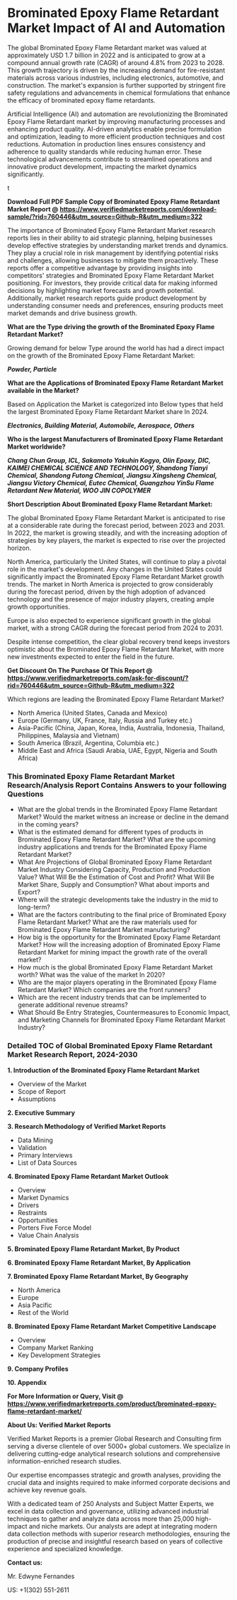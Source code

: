 <meta name="title" content="Global Brominated Epoxy Flame Retardant Market Impact of AI and Automation"><meta name="description" content="The global Brominated Epoxy Flame Retardant market was valued at approximately USD 1.7 billion in 2022 and is anticipated to grow at a compound annual growth rate (CAG"><meta name="title" content="Brominated Epoxy Flame Retardant Market Size, Share, Scope, Trends, Growth, Opportunities, Analysis, Forecast"><h1>Brominated Epoxy Flame Retardant Market Impact of AI and Automation</h1><p>The global Brominated Epoxy Flame Retardant market was valued at approximately USD 1.7 billion in 2022 and is anticipated to grow at a compound annual growth rate (CAGR) of around 4.8% from 2023 to 2028. This growth trajectory is driven by the increasing demand for fire-resistant materials across various industries, including electronics, automotive, and construction. The market's expansion is further supported by stringent fire safety regulations and advancements in chemical formulations that enhance the efficacy of brominated epoxy flame retardants.</p><p>Artificial Intelligence (AI) and automation are revolutionizing the Brominated Epoxy Flame Retardant market by improving manufacturing processes and enhancing product quality. AI-driven analytics enable precise formulation and optimization, leading to more efficient production techniques and cost reductions. Automation in production lines ensures consistency and adherence to quality standards while reducing human error. These technological advancements contribute to streamlined operations and innovative product development, impacting the market dynamics significantly.</p>t</p><p id="" class=""><strong>Download Full PDF Sample Copy of Brominated Epoxy Flame Retardant Market Report @ <a href="https://www.verifiedmarketreports.com/download-sample/?rid=760446&utm_source=Github-R&utm_medium=322" target="_blank">https://www.verifiedmarketreports.com/download-sample/?rid=760446&utm_source=Github-R&utm_medium=322</a></strong></p><p>The importance of&nbsp;Brominated Epoxy Flame Retardant Market research reports lies in their ability to aid strategic planning, helping businesses develop effective strategies by understanding market trends and dynamics. They play a crucial role in risk management by identifying potential risks and challenges, allowing businesses to mitigate them proactively. These reports offer a competitive advantage by providing insights into competitors' strategies and Brominated Epoxy Flame Retardant Market positioning. For investors, they provide critical data for making informed decisions by highlighting market forecasts and growth potential. Additionally, market research reports guide product development by understanding consumer needs and preferences, ensuring products meet market demands and drive business growth.</p><p><strong>What are the&nbsp;Type driving the growth of the Brominated Epoxy Flame Retardant Market?</strong></p><p id="" class="">Growing demand for below Type around the world has had a direct impact on the growth of the Brominated Epoxy Flame Retardant Market:</p><em><strong>Powder, Particle</strong></em></p><strong>What are the&nbsp;Applications&nbsp;of Brominated Epoxy Flame Retardant Market available in the Market?</strong></p><p id="" class="">Based on Application the Market is categorized into Below types that held the largest Brominated Epoxy Flame Retardant Market share In 2024.</p><em><strong>Electronics, Building Material, Automobile, Aerospace, Others</strong></em></p><strong>Who is the largest Manufacturers of Brominated Epoxy Flame Retardant Market worldwide?</strong></p><p><em><strong>Chang Chun Group, ICL, Sakamoto Yakuhin Kogyo, Olin Epoxy, DIC, KAIMEI CHEMICAL SCIENCE AND TECHNOLOGY, Shandong Tianyi Chemical, Shandong Futong Chemical, Jiangsu Xingsheng Chemical, Jiangsu Victory Chemical, Eutec Chemical, Guangzhou YinSu Flame Retardant New Material, WOO JIN COPOLYMER</strong></em></p><p id="" class=""><strong>Short Description About Brominated Epoxy Flame Retardant Market:</strong></p><p>The global Brominated Epoxy Flame Retardant Market is anticipated to rise at a considerable rate during the forecast period, between 2023 and 2031. In 2022, the market is growing steadily, and with the increasing adoption of strategies by key players, the market is expected to rise over the projected horizon.</p><p>North America, particularly the United States, will continue to play a pivotal role in the market's development. Any changes in the United States could significantly impact the Brominated Epoxy Flame Retardant Market growth trends. The market in North America is projected to grow considerably during the forecast period, driven by the high adoption of advanced technology and the presence of major industry players, creating ample growth opportunities.</p><p>Europe is also expected to experience significant growth in the global market, with a strong CAGR during the forecast period from 2024 to 2031.</p><p>Despite intense competition, the clear global recovery trend keeps investors optimistic about the Brominated Epoxy Flame Retardant Market, with more new investments expected to enter the field in the future.</p><p id="" class=""><strong>Get Discount On The Purchase Of This Report @ <a href="https://www.verifiedmarketreports.com/ask-for-discount/?rid=760446&utm_source=Github-R&utm_medium=322" target="_blank">https://www.verifiedmarketreports.com/ask-for-discount/?rid=760446&utm_source=Github-R&utm_medium=322</a></strong></p>Which regions are leading the Brominated Epoxy Flame Retardant Market?</p><ul><li>North America (United States, Canada and Mexico)</li><li>Europe (Germany, UK, France, Italy, Russia and Turkey etc.)</li><li>Asia-Pacific (China, Japan, Korea, India, Australia, Indonesia, Thailand, Philippines, Malaysia and Vietnam)</li><li>South America (Brazil, Argentina, Columbia etc.)</li><li>Middle East and Africa (Saudi Arabia, UAE, Egypt, Nigeria and South Africa)</li></ul><h3 id="" class="">This Brominated Epoxy Flame Retardant Market Research/Analysis Report Contains Answers to your following Questions</h3><ul><li>What are the global trends in the Brominated Epoxy Flame Retardant Market? Would the market witness an increase or decline in the demand in the coming years?</li><li>What is the estimated demand for different types of products in Brominated Epoxy Flame Retardant Market? What are the upcoming industry applications and trends for the Brominated Epoxy Flame Retardant Market?</li><li>What Are Projections of Global Brominated Epoxy Flame Retardant Market Industry Considering Capacity, Production and Production Value? What Will Be the Estimation of Cost and Profit? What Will Be Market Share, Supply and Consumption? What about imports and Export?</li><li>Where will the strategic developments take the industry in the mid to long-term?</li><li>What are the factors contributing to the final price of Brominated Epoxy Flame Retardant Market? What are the raw materials used for Brominated Epoxy Flame Retardant Market manufacturing?</li><li>How big is the opportunity for the Brominated Epoxy Flame Retardant Market? How will the increasing adoption of Brominated Epoxy Flame Retardant Market for mining impact the growth rate of the overall market?</li><li>How much is the global Brominated Epoxy Flame Retardant Market worth? What was the value of the market In 2020?</li><li>Who are the major players operating in the Brominated Epoxy Flame Retardant Market? Which companies are the front runners?</li><li>Which are the recent industry trends that can be implemented to generate additional revenue streams?</li><li>What Should Be Entry Strategies, Countermeasures to Economic Impact, and Marketing Channels for Brominated Epoxy Flame Retardant Market Industry?</li></ul><h3 id="" class="">Detailed TOC of Global Brominated Epoxy Flame Retardant Market Research Report, 2024-2030</h3><p id="" class=""><strong>1. Introduction of the Brominated Epoxy Flame Retardant Market</strong></p><ul><li>Overview of the Market</li><li>Scope of Report</li><li>Assumptions</li></ul><p id="" class=""><strong>2. Executive Summary</strong></p><p id="" class=""><strong>3. Research Methodology of Verified Market Reports</strong></p><ul><li>Data Mining</li><li>Validation</li><li>Primary Interviews</li><li>List of Data Sources</li></ul><p id="" class=""><strong>4. Brominated Epoxy Flame Retardant Market Outlook</strong></p><ul><li>Overview</li><li>Market Dynamics</li><li>Drivers</li><li>Restraints</li><li>Opportunities</li><li>Porters Five Force Model</li><li>Value Chain Analysis</li></ul><p id="" class=""><strong>5. Brominated Epoxy Flame Retardant Market, By Product</strong></p><p id="" class=""><strong>6. Brominated Epoxy Flame Retardant Market, By Application</strong></p><p id="" class=""><strong>7. Brominated Epoxy Flame Retardant Market, By Geography</strong></p><ul><li>North America</li><li>Europe</li><li>Asia Pacific</li><li>Rest of the World</li></ul><p id="" class=""><strong>8. Brominated Epoxy Flame Retardant Market Competitive Landscape</strong></p><ul><li>Overview</li><li>Company Market Ranking</li><li>Key Development Strategies</li></ul><p id="" class=""><strong>9. Company Profiles</strong></p><p id="" class=""><strong>10. Appendix</strong></p><p id="" class=""><strong>For More Information or Query, Visit @ <a href="https://www.verifiedmarketreports.com/product/brominated-epoxy-flame-retardant-market/" target="_blank">https://www.verifiedmarketreports.com/product/brominated-epoxy-flame-retardant-market/</a></strong></p><p id="" class=""><strong>About Us: Verified Market Reports</strong></p><p id="" class="">Verified Market Reports is a premier Global Research and Consulting firm serving a diverse clientele of over 5000+ global customers. We specialize in delivering cutting-edge analytical research solutions and comprehensive information-enriched research studies.</p><p id="" class="">Our expertise encompasses strategic and growth analyses, providing the crucial data and insights required to make informed corporate decisions and achieve key revenue goals.</p><p id="" class="">With a dedicated team of 250 Analysts and Subject Matter Experts, we excel in data collection and governance, utilizing advanced industrial techniques to gather and analyze data across more than 25,000 high-impact and niche markets. Our analysts are adept at integrating modern data collection methods with superior research methodologies, ensuring the production of precise and insightful research based on years of collective experience and specialized knowledge.</p><p id="" class=""><strong>Contact us:</strong></p><p id="" class="">Mr. Edwyne Fernandes</p><p id="" class="">US: +1(302) 551-2611</p>